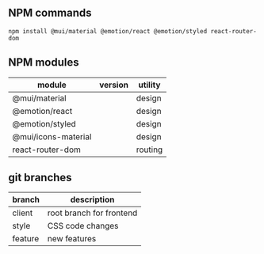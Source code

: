 ## NPM commands

```
npm install @mui/material @emotion/react @emotion/styled react-router-dom
```

## NPM modules

| module              | version | utility |
| ------------------- | ------- | ------- |
| @mui/material       |         | design  |
| @emotion/react      |         | design  |
| @emotion/styled     |         | design  |
| @mui/icons-material |         | design  |
| react-router-dom    |         | routing |

## git branches

| branch  | description              |
| ------- | ------------------------ |
| client  | root branch for frontend |
| style   | CSS code changes         |
| feature | new features             |

